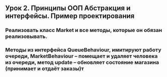 ## Урок 2. Принципы ООП Абстракция и интерфейсы. Пример проектирования

### Реализовать класс Market и все методы, которые он обязан реализовывать.
### Методы из интерфейса QueueBehaviour, имитируют работу очереди, MarketBehaviour – помещает и удаляет человека из очереди, метод update – обновляет состояние магазина (принимает и отдаёт заказы)т